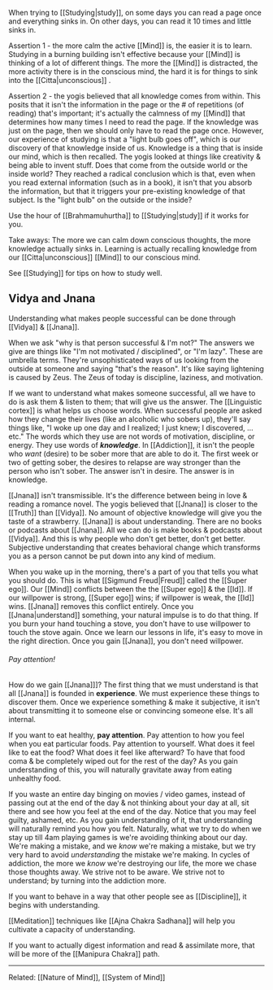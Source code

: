 When trying to [[Studying|study]], on some days you can read a page once and everything sinks in. On other days, you can read it 10 times and little sinks in.

Assertion 1 - the more calm the active [[Mind]] is, the easier it is to learn.
	Studying in a burning building isn't effective because your [[Mind]] is thinking of a lot of different things. The more the [[Mind]] is distracted, the more activity there is in the conscious mind, the hard it is for things to sink into the [[Citta|unconscious]] .

Assertion 2 - the yogis believed that all knowledge comes from within.
	This posits that it isn't the information in the page or the # of repetitions (of reading) that's important; it's actually the calmness of my [[Mind]] that determines how many times I need to read the page. If the knowledge was just on the page, then we should only have to read the page once. However, our experience of studying is that a "light bulb goes off", which is our discovery of that knowledge inside of us. Knowledge is a thing that is inside our mind, which is then recalled.
The yogis looked at things like creativity & being able to invent stuff. Does that come from the outside world or the inside world? They reached a radical conclusion which is that, even when you read external information (such as in a book), it isn't that you absorb the information, but that it triggers your pre-existing knowledge of that subject. Is the "light bulb" on the outside or the inside?

Use the hour of [[Brahmamuhurtha]] to [[Studying|study]] if it works for you.

Take aways:
The more we can calm down conscious thoughts, the more knowledge actually sinks in. Learning is actually recalling knowledge from our [[Citta|unconscious]] [[Mind]] to our conscious mind.

See [[Studying]] for tips on how to study well.

## Vidya and Jnana

Understanding what makes people successful can be done through [[Vidya]] & [[Jnana]].

When we ask "why is that person successful & I'm not?" The answers we give are things like "I'm not motivated / disciplined", or "I'm lazy". These are umbrella terms. They're unsophisticated ways of us looking from the outside at someone and saying "that's the reason". It's like saying lightening is caused by Zeus. The Zeus of today is discipline, laziness, and motivation.

If we want to understand what makes someone successful, all we have to do is ask them & listen to them; that will give us the answer.
The [[Linguistic cortex]] is what helps us choose words. When successful people are asked how they change their lives (like an alcoholic who sobers up), they'll say things like, "I woke up one day and I realized; I just knew; I discovered, ... etc." The words which they use are not words of motivation, discipline, or energy. They use words of ***knowledge***.
In [[Addiction]], it isn't the people who *want* (desire) to be sober more that are able to do it. The first week or two of getting sober, the desires to relapse are way stronger than the person who isn't sober. The answer isn't in desire. The answer is in knowledge.

[[Jnana]] isn't transmissible. It's the difference between being in love & reading a romance novel. The yogis believed that [[Jnana]] is closer to the [[Truth]] than [[Vidya]]. No amount of objective knowledge will give you the taste of a strawberry. [[Jnana]] is about understanding. There are no books or podcasts about [[Jnana]]. All we can do is make books & podcasts about [[Vidya]]. And this is why people who don't get better, don't get better. Subjective understanding that creates behavioral change which transforms you as a person cannot be put down into any kind of medium.

When you wake up in the morning, there's a part of you that tells you what you should do. This is what [[Sigmund Freud|Freud]] called the [[Super ego]]. Our [[Mind]] conflicts between the the [[Super ego]] & the [[Id]]. If our willpower is strong, [[Super ego]] wins; if willpower is weak, the [[Id]] wins. [[Jnana]] removes this conflict entirely. Once you [[Jnana|understand]] something, your natural impulse is to do that thing. If you burn your hand touching a stove, you don't have to use willpower to touch the stove again. Once we learn our lessons in life, it's easy to move in the right direction. Once you gain [[Jnana]], you don't need willpower.

###### Pay attention!
How do we gain [[Jnana]]]? The first thing that we must understand is that all [[Jnana]] is founded in **experience**. We must experience these things to discover them. Once we experience something & make it subjective, it isn't about transmitting it to someone else or convincing someone else. It's all internal.

If you want to eat healthy, **pay attention**. Pay attention to how you feel when you eat particular foods. Pay attention to yourself. What does it feel like to eat the food? What does it feel like afterward? To have that food coma & be completely wiped out for the rest of the day? As you gain understanding of this, you will naturally gravitate away from eating unhealthy food.

If you waste an entire day binging on movies / video games, instead of passing out at the end of the day & not thinking about your day at all, sit there and see how you feel at the end of the day. Notice that you may feel guilty, ashamed, etc. As you gain understanding of it, that understanding will naturally remind you how you felt. Naturally, what we try to do when we stay up till 4am playing games is we're avoiding thinking about our day. We're making a mistake, and we *know* we're making a mistake, but we try very hard to avoid *understanding* the mistake we're making. In cycles of addiction, the more we *know* we're destroying our life, the more we chase those thoughts away. We strive not to be aware. We strive not to understand; by turning into the addiction more.

If you want to behave in a way that other people see as [[Discipline]], it begins with understanding.

[[Meditation]] techniques like [[Ajna Chakra Sadhana]] will help you cultivate a capacity of understanding.

If you want to actually digest information and read & assimilate more, that will be more of the [[Manipura Chakra]] path.

---
Related: [[Nature of Mind]], [[System of Mind]]